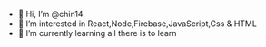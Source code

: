 - 👋 Hi, I’m @chin14
- 👀 I’m interested in React,Node,Firebase,JavaScript,Css & HTML
- 🌱 I’m currently learning all there is to learn 


<!---
chin14/chin14 is a ✨ special ✨ repository because its `README.md` (this file) appears on your GitHub profile.
You can click the Preview link to take a look at your changes.
--->
